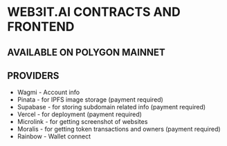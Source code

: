 # WEB3IT.AI CONTRACTS AND FRONTEND

## AVAILABLE ON POLYGON MAINNET 

## PROVIDERS 
 
- Wagmi - Account info 
- Pinata - for IPFS image storage (payment required)  
- Supabase - for storing subdomain related info (payment required) 
- Vercel - for deployment (payment required)
- Microlink - for getting screenshot of websites 
- Moralis - for getting token transactions and owners (payment required)
- Rainbow - Wallet connect 
